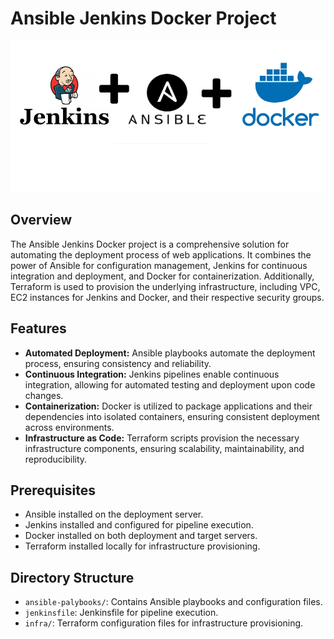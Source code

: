 # Ansible Jenkins Docker Project

![Project-Overview](imageoverview.png)

## Overview

The Ansible Jenkins Docker project is a comprehensive solution for automating the deployment process of web applications. It combines the power of Ansible for configuration management, Jenkins for continuous integration and deployment, and Docker for containerization. Additionally, Terraform is used to provision the underlying infrastructure, including VPC, EC2 instances for Jenkins and Docker, and their respective security groups.

## Features

- **Automated Deployment:** Ansible playbooks automate the deployment process, ensuring consistency and reliability.
- **Continuous Integration:** Jenkins pipelines enable continuous integration, allowing for automated testing and deployment upon code changes.
- **Containerization:** Docker is utilized to package applications and their dependencies into isolated containers, ensuring consistent deployment across environments.
- **Infrastructure as Code:** Terraform scripts provision the necessary infrastructure components, ensuring scalability, maintainability, and reproducibility.

## Prerequisites

- Ansible installed on the deployment server.
- Jenkins installed and configured for pipeline execution.
- Docker installed on both deployment and target servers.
- Terraform installed locally for infrastructure provisioning.

## Directory Structure

- `ansible-palybooks/`: Contains Ansible playbooks and configuration files.
- `jenkinsfile`: Jenkinsfile for pipeline execution.
- `infra/`: Terraform configuration files for infrastructure provisioning.
